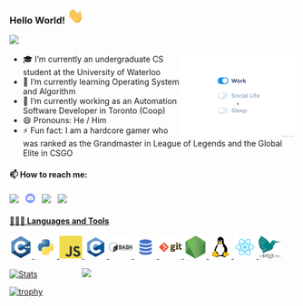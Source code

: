   ### Hello World!  <img src="https://github.com/PeNgzzzzz/PeNgzzzzz/blob/master/assets/Hi.gif" width="29px">
  ![](https://komarev.com/ghpvc/?username=PeNgzzzzz&label=Profile%20Visits&color=blue&style=for-the-badge)
  
<img src="https://github.com/PeNgzzzzz/PeNgzzzzz/blob/master/assets/life_balance.gif" alt="side Image" align="right" width="200" height="auto" />
</a>
  
  - 🎓 I’m currently an undergraduate CS student at the University of Waterloo
  - 🌱 I’m currently learning Operating System and Algorithm
  - 🔭 I’m currently working as an Automation Software Developer in Toronto (Coop)
  - 😄 Pronouns: He / Him
  - ⚡ Fun fact: I am a hardcore gamer who was ranked as the Grandmaster in League of Legends and the Global Elite in CSGO
  
  #### 📫 How to reach me:
  
  [<img src="https://upload.wikimedia.org/wikipedia/commons/8/83/Steam_icon_logo.svg" width="3.5%"/>](https://steamcommunity.com/id/PeNgzzzz/) &nbsp; [<img src="https://github.com/PeNgzzzzz/PeNgzzzzz/blob/master/assets/discord-round.svg" width="3.5%"/>](https://discordapp.com/users/801392704584024094) &nbsp; [<img src="https://img.icons8.com/color/48/000000/linkedin.png" width="3.5%"/>](https://www.linkedin.com/in/wilson-wan-cs/) &nbsp; <a href="mailto:wilson.wan.cs@gmail.com"> <img src="https://img.icons8.com/fluent/48/000000/gmail.png" width="3.5%"/>
  
  #### 👨🏻‍💻 Languages and Tools <br />
  <code><img height="40" src="https://raw.githubusercontent.com/github/explore/80688e429a7d4ef2fca1e82350fe8e3517d3494d/topics/cpp/cpp.png"></code>
  <code><img height="40" src="https://raw.githubusercontent.com/github/explore/80688e429a7d4ef2fca1e82350fe8e3517d3494d/topics/python/python.png"></code>
  <code><img height="40" src="https://raw.githubusercontent.com/github/explore/80688e429a7d4ef2fca1e82350fe8e3517d3494d/topics/javascript/javascript.png"></code>
  <code><img height="40" src="https://raw.githubusercontent.com/github/explore/80688e429a7d4ef2fca1e82350fe8e3517d3494d/topics/c/c.png"></code>
  <code><img height="40" src="https://raw.githubusercontent.com/github/explore/80688e429a7d4ef2fca1e82350fe8e3517d3494d/topics/bash/bash.png"></code>
  <code><img height="40" src="https://raw.githubusercontent.com/github/explore/80688e429a7d4ef2fca1e82350fe8e3517d3494d/topics/sql/sql.png"></code>
  <code><img height="40" src="https://raw.githubusercontent.com/github/explore/80688e429a7d4ef2fca1e82350fe8e3517d3494d/topics/git/git.png"></code>
  <code><img height="40" src="https://raw.githubusercontent.com/github/explore/80688e429a7d4ef2fca1e82350fe8e3517d3494d/topics/nodejs/nodejs.png"></code>
  <code><img height="40" src="https://raw.githubusercontent.com/github/explore/80688e429a7d4ef2fca1e82350fe8e3517d3494d/topics/linux/linux.png"></code>
  <code><img height="40" src="https://raw.githubusercontent.com/github/explore/80688e429a7d4ef2fca1e82350fe8e3517d3494d/topics/react/react.png"></code>
  <code><img height="40" src="https://raw.githubusercontent.com/github/explore/80688e429a7d4ef2fca1e82350fe8e3517d3494d/topics/latex/latex.png"></code>
  
  [![Stats](https://github-readme-stats.vercel.app/api?username=PeNgzzzzz&show_icons=true&theme=radical)](https://github-readme-stats.vercel.app/api?username=PeNgzzzzz&show_icons=true&theme=radical)&nbsp; &nbsp; &nbsp; &nbsp; &nbsp; &nbsp; &nbsp; &nbsp; &nbsp; &nbsp; <img src="https://github.com/PeNgzzzzz/PeNgzzzzz/blob/master/assets/saved.gif" width="195">
  
  [![trophy](https://github-profile-trophy.vercel.app/?username=PeNgzzzzz&theme=juicyfresh&no-frame=true&row=1&&margin-w=20&no-bg=true)](https://github-profile-trophy.vercel.app/?username=PeNgzzzzz&theme=juicyfresh&no-frame=true&row=1&&margin-w=20&no-bg=true)

